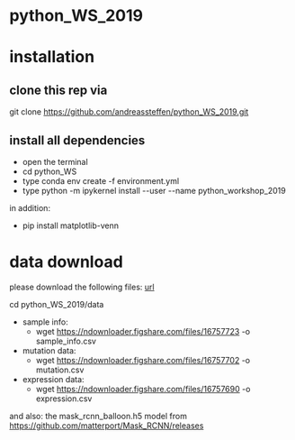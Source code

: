 # python_WS_2019

# installation
## clone this rep via 
git clone https://github.com/andreassteffen/python_WS_2019.git

## install all dependencies
* open the terminal
* cd python_WS
* type conda env create -f environment.yml
* type python -m ipykernel install --user --name python_workshop_2019

in addition:
* pip install matplotlib-venn


# data download
please download the following files:
[url](https://depmap.org/portal/download/)

cd python_WS_2019/data

* sample info:
  * wget https://ndownloader.figshare.com/files/16757723 -o sample_info.csv
* mutation data:
  * wget https://ndownloader.figshare.com/files/16757702 -o mutation.csv
* expression data:
  * wget https://ndownloader.figshare.com/files/16757690 -o expression.csv

and also:
the mask_rcnn_balloon.h5
 model from https://github.com/matterport/Mask_RCNN/releases
